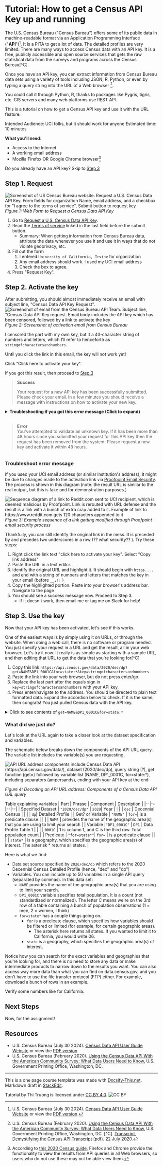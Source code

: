 ﻿# Tutorial: How to get a Census API Key up and running
The U.S. Census Bureau ("Census Bureau") offers some of its public data in machine-readable format via an Application Programming Interface ("**API**")[^A]. It is a PITA to get a lot of data. The detailed profiles are very limited. There are many ways to access Census data with an API key. It is a free, publicly accessible and open source services that gets the raw statistical data from the surveys and programs across the Census Bureau[^C]. 

Once you have an API key, you can extract information from Census Bureau data sets using a variety of tools including JSON, R, Python, or even by typing a query string into the URL of a Web browser [^B].

You could call it through Python, R, thanks to packages like Pygris, tigris, etc. GIS servers and many web platforms use REST API.

This is a tutorial on how to get a Census API key and use it with the URL feature. 

Intended Audience: UCI folks, but it should work for anyone
Estimated time: 10 minutes

<a class="icon-check-plus"></a> **What you'll need**:
* Access to the Internet
* A working email address
* Mozilla Firefox OR Google Chrome browser[^1]

[^A]: U.S. Census Bureau (July 30 2024). [Census Data API User Guide Website](https://www.census.gov/data/developers/guidance/api-user-guide.html)  or view the [PDF version](https://www.census.gov/content/dam/Census/data/developers/api-user-guide/api-user-guide.pdf). 
[^B]:  U.S. Census Bureau (February 2020). [Using the Census Data API With the American Community Survey: What Data Users Need to Know](https://www.census.gov/content/dam/Census/library/publications/2020/acs/acs_api_handbook_2020.pdf),  U.S. Government Printing Office, Washington, DC. 
[^C]. [Transcript, Demystifying the Census API Transcript](https://www2.census.gov/about/training-workshops/2020/2020-07-22-cedcsi-transcript.pdf) (pdf). 22 July 2020.
[^1]: According to [this 2020 Census guide](https://www.census.gov/content/dam/Census/library/publications/2020/acs/acs_api_handbook_2020.pdf), Firefox and Chrome provide the functionality to view the results from API queries in all Web browsers, so users who do not use these may not be able view them.

Do you already have an API key? Skip to [Step 3](#step-3-use-the-key)

## Step 1. Request

![Screenshot of US Census Bureau website. Request a U.S. Census Data API Key. Form fields for organization Name, email address, and a checkbox for "I agree to the terms of service". Submit button to request key](images/API_request.png)
_Figure 1: Web Form to Request a Census Data API Key_  

1. Go to [Request a U.S. Census Data API Key](https://api.census.gov/data/key_signup.html).
2. Read the [Terms of service](https://www.census.gov/data/developers/about/terms-of-service.html) linked in the last field before the submit button.
	- Summary: When getting information from Census Bureau data, attribute the data whenever you use it and use it in ways that do not violate geoprivacy, etc.
3. Fill out the form
	1. I entered  `University of California, Irvine` for organization
	2. Any email address should work. I used my UCI email address
	3. Check the box to agree. 
4. Press "Request Key".

## Step 2. Activate the key

After submitting, you should almost immediately receive an email with subject line, "Census Data API Key Request".
![Screenshot of email from the Census Bureau API Team. Subject line, "Census Data API Key request. Email body includes the API key which has been censored, followed by a link to activate the key](images/email_API_key_string.png)
_Figure 2: Screenshot of activation email from Census Bureau_  

I censored the part with my own key, but it a 40-character string of numbers and letters, which I'll refer to henceforth as  `stringofcharactersandnumbers`.

Until you click the link in this email, the key will not work yet!

Click "Click here to activate your key".

If you got this result, then proceed to [Step 3](#step-3-use-the-key)

> **Success**
> 
> Your request for a new API key has been successfully submitted. Please check your email. In a few minutes you should receive a message with instructions on how to activate your new key.

<details>
<summary><strong>Troubleshooting if you got this error message (Click to expand)</strong><br/><br/>
<blockquote><strong>Error</strong><br/>
You've attempted to validate an unknown key. If it has been more than 48 hours since you submitted your request for this API key then the request has been removed from the system. Please request a new key and activate it within 48 hours.
</blockquote></summary>

<p>If you used your UCI email address (or similar institution's address), it might be due to changes made to the activation link via <a href="https://www.oit.uci.edu/services/communication-collaboration/proofpoint/">Proofpoint Email Security</a>. The process is shown in Figure 3 here:</p>

<figure>
<img src="images/proofpoint_emails_process_edited.svg" alt="Sequence diagram of a link to Reddit.com sent to UCI recipient, which is deemed malicious by Proofpoint. Link is rerouted with URL defense and the result is a link with a bunch of extra crap added to it. Example of link to https://www.reddit.com gets 120 characters appended to it" width="70%"  align = "left"/>
 <figcaption><emph>Figure 3: Example sequence of a link getting modified through Proofpoint email security process. Note: the result URL is similar to the real output, but this is fake and for demonstration purposes.</emph> </figcaption>
</figure>

<p>Thankfully, you can still identify the original link `https://www.reddit.com in the mess on the right. It is preceded by and precedes two underscores in a row. Apply the same observation to the API key activation link sent to your email</p>
<ol>
	<li>Right click the link text "click here to activate your key". Select "Copy link address"</li>
	<li>Paste the URL in a text editor and assess: If the address been modified, you may be able to find the original URL, which should begin with <code>https....</code> and end with a string of numbers and letters that matches the key in your email (before <code>__;!!</code>). Can you identify it?
		<ul>
			<li>Yes &rarr; Highlight and copy the original URL. Paste into your browser's address bar and go. You should see the success message now. Proceed to next step.</li>
			<li>No &rarr; Email/Slack me for help. Make sure to include what browser/version you are using. </li>
		</ul>
</ol>

</details>

### Troubleshoot error message

If you used your UCI email address (or similar institution's address), it might be due to changes made to the activation link via <a href="https://www.oit.uci.edu/services/communication-collaboration/proofpoint/">Proofpoint Email Security</a>. The process is shown in this diagram (note: the result URL is similar to the real output, but this is fake and for demonstration purposes.)</p>

![Sequence diagram of a link to Reddit.com sent to UCI recipient, which is deemed malicious by Proofpoint. Link is rerouted with URL defense and the result is a link with a bunch of extra crap added to it. Example of link to https://www.reddit.com gets 120 characters appended to it](images/proofpoint_emails_process_edited.svg)
_Figure 3: Example sequence of a link getting modified through Proofpoint email security process_  

Thankfully, you can still identify the original link in the mess. It is preceded by and precedes two underscores in a row (?? what security?? ).  Try these steps:

1. Right click the link text "click here to activate your key". Select "Copy link address"
2. Paste the URL in a text editor.
3. Identify the original URL and highlight it. It should begin with <code>https....</code> and end with a string of numbers and letters that matches the key in your email (before <code>__;!!</code> )
4. Copy the highlighted portion. Paste into your browser's address bar. Navigate to the page
5. You should see a success message now. Proceed to Step 3.
	- If it doesn't work, then email me or tag me on Slack for help!

## Step 3. Use the key

Now that your API key has been activated, let's see if this works.

One of the easiest ways is by simply using it on URLs, or through the website. When doing a web call, there is no software or program needed. You just specify your request in a URL and get the result, all in your web browser. Let's try it now. It really is as simple as starting with a sample URL, and then editing that URL to get the data that you're looking for[^C]

1. Copy this link 
`https://api.census.gov/data/2020/dec/dp?get=NAME&DP1_0001C&for=state:*&key=stringofcharactersandnumbers`
2. Paste the link into your web browser, but do not press enter/go.
3. Replace the last part after the equals sign in `key=stringofcharactersandnumbers` with your API key.
4. Press enter/navigate to the address. You should be directed to plain text formatted data. Expand the accordion below to check. If it is the same, then congrats! You just pulled Census data with the API key.

<details>
<summary>Click to see contents of <code>get=NAME&DP1_0001C&for=state:*</code></summary>

```
[["NAME","DP1_0001C","state"],
["Alabama","5024279","01"],
["Alaska","733391","02"],
["Arizona","7151502","04"],
["Arkansas","3011524","05"],
["California","39538223","06"],
["Colorado","5773714","08"],
["Connecticut","3605944","09"],
["Delaware","989948","10"],
["District of Columbia","689545","11"],
["Florida","21538187","12"],
["Georgia","10711908","13"],
["Hawaii","1455271","15"],
["Idaho","1839106","16"],
["Illinois","12812508","17"],
["Indiana","6785528","18"],
["Iowa","3190369","19"],
["Kansas","2937880","20"],
["Kentucky","4505836","21"],
["Louisiana","4657757","22"],
["Maine","1362359","23"],
["Maryland","6177224","24"],
["Massachusetts","7029917","25"],
["Michigan","10077331","26"],
["Minnesota","5706494","27"],
["Mississippi","2961279","28"],
["Missouri","6154913","29"],
["Montana","1084225","30"],
["Nebraska","1961504","31"],
["Nevada","3104614","32"],
["New Hampshire","1377529","33"],
["New Jersey","9288994","34"],
["New Mexico","2117522","35"],
["New York","20201249","36"],
["North Carolina","10439388","37"],
["North Dakota","779094","38"],
["Ohio","11799448","39"],
["Oklahoma","3959353","40"],
["Oregon","4237256","41"],
["Pennsylvania","13002700","42"],
["Rhode Island","1097379","44"],
["South Carolina","5118425","45"],
["South Dakota","886667","46"],
["Tennessee","6910840","47"],
["Texas","29145505","48"],
["Utah","3271616","49"],
["Vermont","643077","50"],
["Virginia","8631393","51"],
["Washington","7705281","53"],
["West Virginia","1793716","54"],
["Wisconsin","5893718","55"],
["Wyoming","576851","56"],
["Puerto Rico","3285874","72"]]
```

</details>

### What did we just do?

Let's look at the URL again to take a closer look at the dataset specification and variables.

The schematic below breaks down the components of the API URL query. The variable list includes the variable(s) you are requesting. 

![API URL address components include Census Data API (https://api.census.gov/data/), dataset (2020/dec/dp), query string (?), get function (get=) followed by variable list (NAME, DP1_0001C, for=state:*), including separators (ampersands), ending with your API key at the end](images/API_key_explainer_text.svg)

_Figure 4: Decoding an API URL address: Components of a Census Data API URL query_  

Table explaining variables
| Part | Phrase | Component | Description |
|--|--|--|--|
| Specified Dataset | `"2020/dec/dp"` | `2020`| Year |
| | | `dec` | Decennial Census |
| | | `dp`| Detailed Profile |
| Get? or Variable | `"NAME"` | `for=`| is a predicate clause |
| | | `NAME` | provides the name of the geographic area(s) that you are using to limit your search |
| Variable  |`"DP1_0001C"` | `DP1` | Data Profile Table 1 |
| | | `0001C` | 1 is column 1, and C is the third row. Total population count |
| Predicate | `"for=state*"`| `for=` | is a predicate clause |
| | | `state*` | is a geography, which specifies the geographic area(s) of interest. The asterisk * returns all states. |

Here is what we find: 
-   Data set source specified by `2020/dec/dp` which refers to the 2020 Decennial Census Detailed Profile (hence, "dec" and "dp")
-  Variables. You can include up to 50 variables in a single API query (separated by commas). In this data set:
	- `NAME` provides the name of the geographic area(s) that you are using to limit your search.
	- `DP1_0001C` variable specifies total population. It is a count (not standardized or normalized). The letter C means we're on the 3rd row of a table containing a bunch of population observations (1 = men, 2 = women, I think)
	- `for=state*` has a couple things going on.
		- `for`  is a predicate clause, which specifies how variables should be filtered or limited (for example, for certain geographic areas).
			- The asterisk here returns all states. If you wanted to limit it to California, you would write 06.
		-  `state` is a geography, which specifies the geographic area(s) of interest.

Notice how you can search for the exact variables and geographies that you're looking for, and there is no need to store any data or make intermediate products to narrow down to the results you want.  You can also access way more data than what you can find on data.census.gov, and you don't have to use the file transfer protocol (FTP) either. For example, download a bunch of rows in an example.

Verify some numbers like for California.

## Next Steps

Now, for the assignment! 

## Resources

* U.S. Census Bureau (July 30 2024). [Census Data API User Guide Website](https://www.census.gov/data/developers/guidance/api-user-guide.html)  or view the [PDF version](https://www.census.gov/content/dam/Census/data/developers/api-user-guide/api-user-guide.pdf).
* U.S. Census Bureau (February 2020). [Using the Census Data API With the American Community Survey: What Data Users Need to Know](https://www.census.gov/content/dam/Census/library/publications/2020/acs/acs_api_handbook_2020.pdf),  U.S. Government Printing Office, Washington, DC. 

---

This is a one page course template was made with [Docsify-This.net](https://docsify-this.net/#/). Markdown draft in [StackEdit](https://stackedit.io/).

Tutorial by Thi Truong is licensed under [CC BY 4.0](http://creativecommons.org/licenses/by/4.0).
![CC BY](images/cc_by.png)
